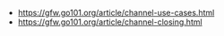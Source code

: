 - https://gfw.go101.org/article/channel-use-cases.html
- https://gfw.go101.org/article/channel-closing.html
